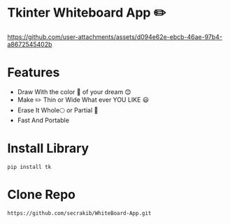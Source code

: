 # Tkinter Whiteboard App ✏️
https://github.com/user-attachments/assets/d094e62e-ebcb-46ae-97b4-a8672545402b

# Features 
- Draw With the color 🌈 of your dream 😊
- Make ✏️ Thin or Wide What ever YOU LIKE 😃
- Erase  It Whole🌕 or Partial 🍕
- Fast And Portable

# Install Library
```
pip install tk
```

# Clone Repo
```
https://github.com/secrakib/WhiteBoard-App.git
```
